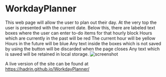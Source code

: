 # WorkdayPlanner

This web page will allow the user to plan out their day.
At the very top the user is presented with the current date.
Below this, there are labeled text boxes where the user can enter to-do items for that hourly block
Hours which are currently in the past will be red
The current hour will be yellow
Hours in the future will be blue
Any text inside the boxes which is not saved by using the button will be discarded when the page closes
Any text which is saved will be retained in local storage.
![screenshot](https://i.imgur.com/WXVXH64.png "Screenshot of page")

A live version of the site can be found at https://hadrin.github.io/WorkdayPlanner/
